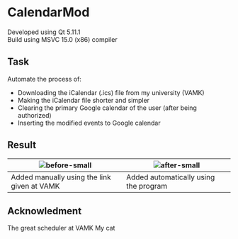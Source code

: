 # CalendarMod
Developed using Qt 5.11.1  
Build using MSVC 15.0 (x86) compiler

## Task
Automate the process of:
* Downloading the iCalendar (.ics) file from my university (VAMK)
* Making the iCalendar file shorter and simpler
* Clearing the primary Google calendar of the user (after being authorized)
* Inserting the modified events to Google calendar

## Result
| ![before-small](https://user-images.githubusercontent.com/24993267/45255543-98802e80-b390-11e8-9fa1-3702ac943dd5.png) | ![after-small](https://user-images.githubusercontent.com/24993267/45255537-9027f380-b390-11e8-9b66-56f794a91bc6.png) |
| --- | --- |
| Added manually using the link given at VAMK| Added automatically using the program |

## Acknowledment
The great scheduler at VAMK
My cat